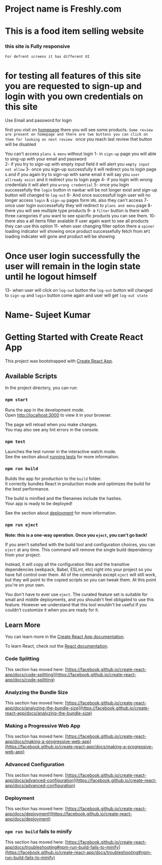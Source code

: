 <!-- About this App -->
<!-- Start -->
# Project name is Freshly.com
# This is a food item selling website

### this site is Fully responsive
`For defrent screens it has different UI`
# for testing all features of this site you are requested to sign-up and login with you own credentials on this site
Use Email and password for login

first you visit on [homepage](http://localhost:3000)
there you will see some products.
`Some review are present on homepage and there are two buttons you can click on them for looking on next review `
once you reach last review thet button will be disabled

<!-- Functionality -->
You can't access `plans & menu` without login
1- in `sign-up` page you will able to sing-up with your email and password <br/>
2- if you try to sign-up with empty input field it will alert you `empty input not allow`
3- once you sign-up successfully it will redirect you to login page `&` and if you again try to sign-up with same email it will say you `user allready exist` and it redirect you to login page
4- if you login with wrong credentials it will alert you `wrong credential`
5- once you login successefully the `login` button in navbar will be not longer exist and sign-up button will changed to `log-out`
6- And once successfull login user will no longer access `login` & `sign-up` pages form `URL` also they can't access
7- once user login successefully they will redirect to `plans and menu` page
8- there you will see multiple type products
9- a `filter` button is there with three caregories if you want to see spacific products you can see them.
10- there also a all items filter avalable if user again want to see all products they can use this option
11- when user changing filter option there a `spiner` loading indicator will showing once product successefully fetch from `API` loading indicater will gone and product will be showing
# Once user login successfully the user will remain in the login state until he logout himself

13- when user will click on `log-out` button the `log-out` button will changed to `sign-up` and `login` button come again and user will get `log-out state`

<!-- End -->
# Name- Sujeet Kumar














































# Getting Started with Create React App

This project was bootstrapped with [Create React App](https://github.com/facebook/create-react-app).

## Available Scripts

In the project directory, you can run:

### `npm start`

Runs the app in the development mode.\
Open [http://localhost:3000](http://localhost:3000) to view it in your browser.

The page will reload when you make changes.\
You may also see any lint errors in the console.

### `npm test`

Launches the test runner in the interactive watch mode.\
See the section about [running tests](https://facebook.github.io/create-react-app/docs/running-tests) for more information.

### `npm run build`

Builds the app for production to the `build` folder.\
It correctly bundles React in production mode and optimizes the build for the best performance.

The build is minified and the filenames include the hashes.\
Your app is ready to be deployed!

See the section about [deployment](https://facebook.github.io/create-react-app/docs/deployment) for more information.

### `npm run eject`

**Note: this is a one-way operation. Once you `eject`, you can't go back!**

If you aren't satisfied with the build tool and configuration choices, you can `eject` at any time. This command will remove the single build dependency from your project.

Instead, it will copy all the configuration files and the transitive dependencies (webpack, Babel, ESLint, etc) right into your project so you have full control over them. All of the commands except `eject` will still work, but they will point to the copied scripts so you can tweak them. At this point you're on your own.

You don't have to ever use `eject`. The curated feature set is suitable for small and middle deployments, and you shouldn't feel obligated to use this feature. However we understand that this tool wouldn't be useful if you couldn't customize it when you are ready for it.

## Learn More

You can learn more in the [Create React App documentation](https://facebook.github.io/create-react-app/docs/getting-started).

To learn React, check out the [React documentation](https://reactjs.org/).

### Code Splitting

This section has moved here: [https://facebook.github.io/create-react-app/docs/code-splitting](https://facebook.github.io/create-react-app/docs/code-splitting)

### Analyzing the Bundle Size

This section has moved here: [https://facebook.github.io/create-react-app/docs/analyzing-the-bundle-size](https://facebook.github.io/create-react-app/docs/analyzing-the-bundle-size)

### Making a Progressive Web App

This section has moved here: [https://facebook.github.io/create-react-app/docs/making-a-progressive-web-app](https://facebook.github.io/create-react-app/docs/making-a-progressive-web-app)

### Advanced Configuration

This section has moved here: [https://facebook.github.io/create-react-app/docs/advanced-configuration](https://facebook.github.io/create-react-app/docs/advanced-configuration)

### Deployment

This section has moved here: [https://facebook.github.io/create-react-app/docs/deployment](https://facebook.github.io/create-react-app/docs/deployment)

### `npm run build` fails to minify

This section has moved here: [https://facebook.github.io/create-react-app/docs/troubleshooting#npm-run-build-fails-to-minify](https://facebook.github.io/create-react-app/docs/troubleshooting#npm-run-build-fails-to-minify)
